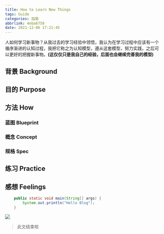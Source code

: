 ```yaml
---
title: How to Learn New Things
tags: Guide
categories: 指南
abbrlink: 4eba6758
date: 2021-12-06 17:21:45
---
```


人如何学习新事物？从我过去的学习经验中领悟，我认为在学习过程中应该有一个循序渐进的认知过程，我把它称之为认知模型，遵从这套模型，努力实践，之后可以更好的把握新事物。<strong>(这仅仅只是我自己的经验，后面也会继续完善我的模型)</strong>
<!--more-->

## 背景 Background

## 目的 Purpose

## 方法 How

### 蓝图 Blueprint

### 概念 Concept

### 规格 Spec

## 练习 Practice

## 感想 Feelings

```java
    public static void main(String[] args) {
        System.out.println("Hello Blog");
    }
```

![](https://gitee.com/boatimpish/image/raw/master/img/WernigerodeWeihnachtsmarkt.jpg)

> 此文结束啦